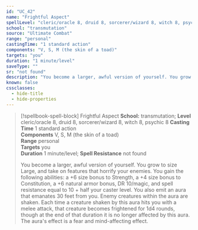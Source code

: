 ```yaml
---
id: "UC_42"
name: "Frightful Aspect"
spellLevel: "cleric/oracle 8, druid 8, sorcerer/wizard 8, witch 8, psychic 8"
school: "transmutation"
source: "Ultimate Combat"
range: "personal"
castingTime: "1 standard action"
components: "V, S, M (the skin of a toad)"
targets: "you"
duration: "1 minute/level"
saveType: ""
sr: "not found"
description: "You become a larger, awful version of yourself. You grow to size Large, and take on features that horrify your enemies. You gain the following abilities: a +6 size bonus to Strength, a +4 size bonus to Constitution, a +6 natural armor bonus, DR 10/magic, and spell resistance equal to 10 + half your caster level. You also emit an aura that emanates 30 feet from you. Enemy creatures within the aura are shaken. Each time a creature shaken by this aura hits you with a melee attack, that creature becomes frightened for 1d4 rounds, though at the end of that duration it is no longer affected by this aura. The aura's effect is a fear and mind-affecting effect."
known: false
cssclasses:
  - hide-title
  - hide-properties
---
```


> [!spellbook-spell-block] Frightful Aspect
> **School:** transmutation; **Level** cleric/oracle 8, druid 8, sorcerer/wizard 8, witch 8, psychic 8
> **Casting Time** 1 standard action  
> **Components** V, S, M (the skin of a toad)  
> **Range** personal  
> **Targets** you  
> **Duration** 1 minute/level; **Spell Resistance** not found
> 
> You become a larger, awful version of yourself. You grow to size Large, and take on features that horrify your enemies. You gain the following abilities: a +6 size bonus to Strength, a +4 size bonus to Constitution, a +6 natural armor bonus, DR 10/magic, and spell resistance equal to 10 + half your caster level. You also emit an aura that emanates 30 feet from you. Enemy creatures within the aura are shaken. Each time a creature shaken by this aura hits you with a melee attack, that creature becomes frightened for 1d4 rounds, though at the end of that duration it is no longer affected by this aura. The aura's effect is a fear and mind-affecting effect.